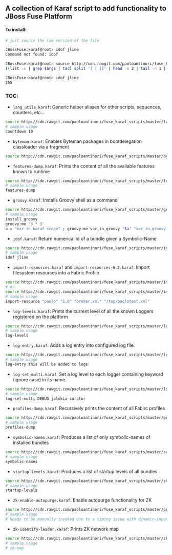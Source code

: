 A collection of Karaf script to add functionality to JBoss Fuse Platform
------------------------------------------------------------------------

#### To install:

```bash
# just source the raw version of the file

JBossFuse:karaf@root> idof jline
Command not found: idof

JBossFuse:karaf@root> source http://cdn.rawgit.com/paoloantinori/fuse_karaf_scripts/master/idof.karaf
((list -s | grep $args | tac) split '[ [ ]]' | head -n 2 | tail -n 1 | tac) trim

JBossFuse:karaf@root> idof jline
255
```

### TOC:
- `lang_utils.karaf`: Generic helper aliases for other scripts, sequences, counters, etc...
```bash
source http://cdn.rawgit.com/paoloantinori/fuse_karaf_scripts/master/lang_utils.karaf
# sample usage
countdown 10
```

- `byteman.karaf`: Enables Byteman packages in bootdelegation classloader via a fragment 
```bash
source http://cdn.rawgit.com/paoloantinori/fuse_karaf_scripts/master/byteman.karaf
```

- `features-dump.karaf`: Prints the content of all the available features known to runtime
```bash
source http://cdn.rawgit.com/paoloantinori/fuse_karaf_scripts/master/features-dump.karaf
# sample usage
features-dump 
```

- `groovy.karaf`: Installs Groovy shell as a command
```bash
source http://cdn.rawgit.com/paoloantinori/fuse_karaf_scripts/master/groovy.karaf
# sample usage
install_groovy
groovy:me '3 * 3'
a = "var in karaf scope" ; groovy:me var_in_groovy "$a" "var_in_groovy * 3" # ex. showing forwarding of karaf vars to groovy context
```

- `idof.karaf`: Return numerical id of a bundle given a Symbolic-Name
```bash
source http://cdn.rawgit.com/paoloantinori/fuse_karaf_scripts/master/idof.karaf
# sample usage
idof jline
```

- `import-resources.karaf` and `import-resources-6.2.karaf`: Import filesystem resources into a Fabric Profile
```bash
source http://cdn.rawgit.com/paoloantinori/fuse_karaf_scripts/master/import-resources.karaf
# or
source http://cdn.rawgit.com/paoloantinori/fuse_karaf_scripts/master/import-resources-6.2.karaf
# sample usage
import-resource "paolo" "1.0" "broker.xml" "/tmp/paolotest.xml"
```

- `log-levels.karaf`: Prints the current level of all the known Loggers registered on the platform 
```bash
source http://cdn.rawgit.com/paoloantinori/fuse_karaf_scripts/master/log-levels.karaf
# sample usage
log-levels
```

- `log-entry.karaf`: Adds a log entry into configured log file.
```bash
source http://cdn.rawgit.com/paoloantinori/fuse_karaf_scripts/master/log-entry.karaf
# sample usage
log-entry this will be added to logs
```

- `log-set-multi.karaf`: Set a log level to each logger containing keyword (ignore case) in its name.
```bash
source http://cdn.rawgit.com/paoloantinori/fuse_karaf_scripts/master/log-set-multi.karaf
# sample usage
log-set-multi DEBUG jolokia curator
```

- `profiles-dump.karaf`: Recursively prints the content of all Fabirc profiles 
```bash
source http://cdn.rawgit.com/paoloantinori/fuse_karaf_scripts/master/profiles-dump.karaf
# sample usage
profiles-dump
```

- `symbolic-names.karaf`: Produces a list of only symbolic-names of installed bundles
```bash
source http://cdn.rawgit.com/paoloantinori/fuse_karaf_scripts/master/symbolic-names.karaf
# sample usage
symbolic-names
```

- `startup-levels.karaf`: Produces a list of startup levels of all bundles
```bash
source http://cdn.rawgit.com/paoloantinori/fuse_karaf_scripts/master/startup-levels.karaf
# sample usage
startup-levels
```

- `zk-enable-autopurge.karaf`: Enable autopurge functionality for ZK 
```bash
source http://cdn.rawgit.com/paoloantinori/fuse_karaf_scripts/master/profiles-dump.karaf
# sample usage
# Needs to be manually invoked due to a timing issue with dynamic-import!!!
```

- `zk-identify-leader.karaf`: Prints ZK network map 
```bash
source http://cdn.rawgit.com/paoloantinori/fuse_karaf_scripts/master/zk-identify-leader.karaf
# sample usage
# zk-map
```
